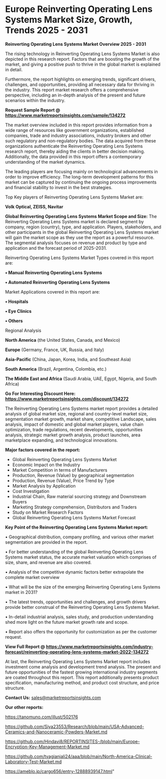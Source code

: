  # Europe Reinverting Operating Lens Systems Market Size, Growth, Trends 2025 - 2031

<Strong> Reinverting Operating Lens Systems Market Overview 2025 - 2031</strong>

The rising technology in Reinverting Operating Lens Systems Market is also depicted in this research report. Factors that are boosting the growth of the market, and giving a positive push to thrive in the global market is explained in detail.

Furthermore, the report highlights on emerging trends, significant drivers, challenges, and opportunities, providing all necessary data for thriving in the industry. This report market research offers a comprehensive perspective, including an in-depth analysis of the present and future scenarios within the industry.

<strong>Request Sample Report @ <a href=https://www.marketreportsinsights.com/sample/134272>https://www.marketreportsinsights.com/sample/134272</a></strong>

The market overview included in this report provides information from a wide range of resources like government organizations, established companies, trade and industry associations, industry brokers and other such regulatory and non-regulatory bodies. The data acquired from these organizations authenticate the Reinverting Operating Lens Systems research report, thereby aiding the clients in better decision making. Additionally, the data provided in this report offers a contemporary understanding of the market dynamics.

The leading players are focusing mainly on technological advancements in order to improve efficiency. The long-term development patterns for this market can be captured by continuing the ongoing process improvements and financial stability to invest in the best strategies.

Top Key players of Reinverting Operating Lens Systems Market are:

<strong>Volk Optical, ZEISS, Navitar</strong>

<strong><b>Global Reinverting Operating Lens Systems Market Scope and Size:</b></strong>
The Reinverting Operating Lens Systems market is declared segment by company, region (country), type, and application. Players, stakeholders, and other participants in the global Reinverting Operating Lens Systems market will gain the market scope as they use the report as a powerful resource. The segmental analysis focuses on revenue and product by type and application and the forecast period of 2025-2031.

Reinverting Operating Lens Systems Market Types covered in this report are:

<strong>• Manual Reinverting Operating Lens Systems

• Automated Reinverting Operating Lens Systems</strong>

Market Applications covered in this report are:

<strong>• Hospitals

• Eye Clinics

• Others</strong> 

Regional Analysis

<strong>North America</strong> (the United States, Canada, and Mexico)

<strong>Europe</strong> (Germany, France, UK, Russia, and Italy)

<strong>Asia-Pacific</strong> (China, Japan, Korea, India, and Southeast Asia)

<strong>South America</strong> (Brazil, Argentina, Colombia, etc.)

<strong>The Middle East and Africa</strong> (Saudi Arabia, UAE, Egypt, Nigeria, and South Africa)

<strong>Go For Interesting Discount Here: <a href=https://www.marketreportsinsights.com/discount/134272>https://www.marketreportsinsights.com/discount/134272</a></strong>

The Reinverting Operating Lens Systems market report provides a detailed analysis of global market size, regional and country-level market size, segmentation market growth, market share, competitive Landscape, sales analysis, impact of domestic and global market players, value chain optimization, trade regulations, recent developments, opportunities analysis, strategic market growth analysis, product launches, area marketplace expanding, and technological innovations.

<strong><b>Major factors covered in the report:</b></strong>
<ul>
  <li>Global Reinverting Operating Lens Systems Market </li>
  <li>Economic Impact on the Industry</li>
  <li>Market Competition in terms of Manufacturers</li>
  <li>Production, Revenue (Value) by geographical segmentation</li>
  <li>Production, Revenue (Value), Price Trend by Type</li>
  <li>Market Analysis by Application</li>
  <li>Cost Investigation</li>
  <li>Industrial Chain, Raw material sourcing strategy and Downstream Buyers</li>
  <li>Marketing Strategy comprehension, Distributors and Traders</li>
  <li>Study on Market Research Factors</li>
  <li>Global Reinverting Operating Lens Systems Market Forecast</li>
</ul>

<strong><b>Key Point of the Reinverting Operating Lens Systems Market report:</b></strong>

• Geographical distribution, company profiling, and various other market segmentation are provided in the report.

• For better understanding of the global Reinverting Operating Lens Systems market status, the accurate market valuation which comprises of size, share, and revenue are also covered.

• Analysis of the competitive dynamic factors better extrapolate the complete market overview

• What will be the size of the emerging Reinverting Operating Lens Systems market in 2031?

• The latest trends, opportunities and challenges, and growth drivers provide better construal of the Reinverting Operating Lens Systems Market.

• In-detail industrial analysis, sales study, and production understanding shed more light on the future market growth rate and scope.

• Report also offers the opportunity for customization as per the customer request.

<strong><b>View Full Report @ <a href=https://www.marketreportsinsights.com/industry-forecast/reinverting-operating-lens-systems-market-2022-134272>https://www.marketreportsinsights.com/industry-forecast/reinverting-operating-lens-systems-market-2022-134272</a></b></strong>


At last, the Reinverting Operating Lens Systems Market report includes investment come analysis and development trend analysis. The present and future opportunities of the fastest growing international industry segments are coated throughout this report. This report additionally presents product specification, manufacturing method, and product cost structure, and price structure.

<strong>Contact Us:</strong>
sales@marketreportsinsights.com

<strong>Our other reports:</strong>

<a href=https://tanomuno.com/illust/502176>https://tanomuno.com/illust/502176</a>

<a href=https://github.com/Siya23553/Research/blob/main/USA-Advanced-Ceramics-and-Nanoceramic-Powders-Market.md>https://github.com/Siya23553/Research/blob/main/USA-Advanced-Ceramics-and-Nanoceramic-Powders-Market.md</a>

<a href=https://github.com/Hindavi8/REPORTINSITES-/blob/main/Europe-Encryption-Key-Management-Market.md>https://github.com/Hindavi8/REPORTINSITES-/blob/main/Europe-Encryption-Key-Management-Market.md</a>

<a href=https://github.com/tyagianjali24/aaa/blob/main/North-America-Clinical-Laboratory-Test-Market.md>https://github.com/tyagianjali24/aaa/blob/main/North-America-Clinical-Laboratory-Test-Market.md</a>

<a href=https://ameblo.jp/cargo656/entry-12888939147.html>https://ameblo.jp/cargo656/entry-12888939147.html</a>"

